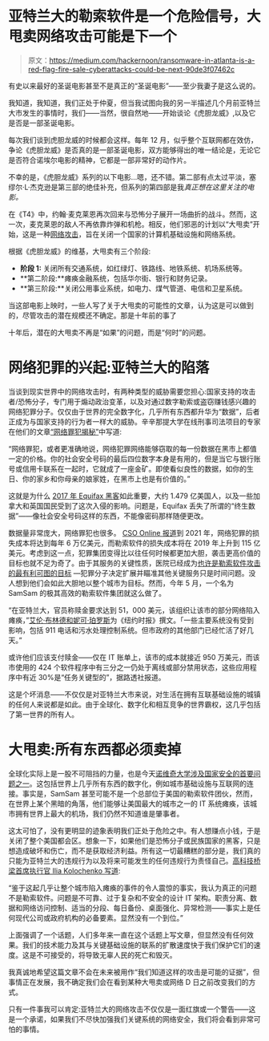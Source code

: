 # 亚特兰大的勒索软件是一个危险信号，大甩卖网络攻击可能是下一个

> 原文：<https://medium.com/hackernoon/ransomware-in-atlanta-is-a-red-flag-fire-sale-cyberattacks-could-be-next-90de3f07462c>

有史以来最好的圣诞电影甚至不是真正的“圣诞电影”——至少我妻子是这么说的。

我知道，我知道，我们正处于仲夏，但当我试图向我的另一半描述几个月前亚特兰大市发生的事情时，我们——当然，很自然地——开始谈论《虎胆龙威》,以及它是否是一部圣诞电影。

每次我们谈到虎胆龙威的时候都会这样。每年 12 月，似乎整个互联网都在效仿，争论《虎胆龙威》是否真的是一部圣诞电影，双方能够得出的唯一结论是，无论它是否符合诺埃尔电影的精神，它都是一部非常好的动作片。

不幸的是，《虎胆龙威》系列的以下电影…嗯，还不错。第二部有点太过平淡，塞缪尔·L·杰克逊是第三部的绝佳补充，但系列的第四部是我*真正想在这里关注的电影。*

在《T4》中，约翰·麦克莱恩再次回来与恐怖分子展开一场曲折的战斗。然而，这一次，麦克莱恩的敌人不再依靠炸弹和机枪。相反，他们邪恶的计划以“大甩卖”开始，这是一种[网络攻击](https://hackernoon.com/tagged/cyberattack)，旨在关闭一个国家的计算机基础设施和网络系统。

根据《虎胆龙威》的维基，大甩卖有三个阶段:

*   **阶段 1:** 关闭所有交通系统，如红绿灯、铁路线、地铁系统、机场系统等。
*   **第二阶段:**瘫痪金融系统，包括华尔街、银行和财务记录。
*   **第三阶段:**关闭公用事业系统，如电力、煤气管道、电信和卫星系统。

当这部电影上映时，一些人写了关于大甩卖的可能性的文章，认为这是可以做到的，尽管攻击的潜在规模还不确定。那是十年前的事了

十年后，潜在的大甩卖不再是“如果”的问题，而是“何时”的问题。

# 网络犯罪的兴起:亚特兰大的陷落

当谈到现实世界中的网络攻击时，有两种类型的威胁需要您担心:国家支持的攻击者/恐怖分子，专门用于煽动政治变革，以及对通过数字勒索或盗窃赚钱感兴趣的网络犯罪分子。仅仅由于世界的完全数字化，几乎所有东西都升华为“数据”，后者正成为与国家支持的行为者一样大的威胁。辛辛那提大学在线刑事司法项目的专家在他们的文章[“网络罪犯揭秘”](https://cjonline.uc.edu/resources/news/the-modern-thief-cyber-criminal/)中写道:

“网络罪犯，或者更准确地说，网络犯罪网络能够窃取的每一份数据在黑市上都值一定的价格。你的社会安全号码的最后四位数字本身是有用的，但是当它与银行账号或信用卡联系在一起时，它就成了一座金矿。即使看似良性的数据，如你的生日、你的家乡和你母亲的娘家姓，在黑市上也是有价值的。”

这就是为什么 [2017 年 Equifax 黑客](https://www.zdnet.com/article/equifax-confirms-more-americans-were-affected-by-hack-than-first-thought/)如此重要，大约 1.479 亿美国人，以及一些加拿大和英国国民受到了这次入侵的影响。问题是，Equifax 丢失了所谓的“终生数据”——像社会安全号码这样的东西，不能像密码那样随便更改。

数据量非常庞大，网络罪犯也很多。 [CSO Online 报道](https://www.csoonline.com/article/3153707/security/top-5-cybersecurity-facts-figures-and-statistics.html)到 2021 年，网络犯罪的损失成本将达到每年 6 万亿美元，而勒索软件的损失成本将在 2019 年上升到 115 亿美元。考虑到这一点，犯罪集团变得比以往任何时候都更加大胆，袭击更高价值的目标也就不足为奇了。由于其服务的关键性质，医院已经成为[也许是勒索软件攻击的最有利可图的目标](http://www.hcanews.com/news/wannacry-notpetya-and-cyberwarfares-threat-to-healthcare) —犯罪分子决定扩展并瞄准其他关键服务只是时间问题。没人想到他们会如此大胆地以整个城市为目标。然而，今年 5 月，一个名为 SamSam 的极其高效的勒索软件集团就这么做了。

“在亚特兰大，官员称赎金要求达到 51，000 美元，该组织让该市的部分网络陷入瘫痪，”[艾伦·布林德和妮可·珀罗斯](https://www.nytimes.com/2018/03/27/us/cyberattack-atlanta-ransomware.html)为《纽约时报》撰文。「一些主要系统没有受到影响，包括 911 电话和污水处理控制系统。但市政府的其他部门已经忙活了好几天。”

或许他们应该支付赎金——仅在 IT 账单上，该市的成本就接近 950 万美元，而该市使用的 424 个软件程序中有三分之一仍处于离线或部分禁用状态，这些应用程序中有近 30%是“任务关键型的”，据路透社报道。

这是个坏消息——不仅仅是对亚特兰大市来说，对生活在拥有互联基础设施的城镇的任何人来说都是如此。由于全球化、数字化和相互竞争的世界霸权，这几乎包括了第一世界的所有人。

# 大甩卖:所有东西都必须卖掉

全球化实际上是一股不可阻挡的力量，也是今天[诺维奇大学涉及国家安全的首要问题之一](https://online.norwich.edu/academic-programs/masters/international-relations/resources/articles/4-trends-involving-international-security)。这包括世界上几乎所有东西的数字化，例如城市基础设施与互联网的连接。事实是，SamSam 甚至可能不是一个总部位于美国的勒索软件团伙，然而，在世界上某个黑暗的角落，他们能够让美国最大的城市之一的 IT 系统瘫痪，该城市拥有世界上最大的机场，我们仍然不知道谁是肇事者。

这太可怕了，没有更明显的迹象表明我们正处于危险之中。有人想赚点小钱，于是关闭了整个美国都会区。想象一下，如果他们是恐怖分子或民族国家的黑客，只是想造成破坏和伤亡，而不是获取经济利益。所有这一切最糟糕的部分是，我们真的只能为亚特兰大的违规行为以及将来可能发生的任何违规行为责怪自己。[高科技桥梁首席执行官 Ilia Kolochenko 写道](https://www.informationsecuritybuzz.com/expert-comments/atlanta-officials-reveal/):

“鉴于这起几乎让整个城市陷入瘫痪的事件的令人震惊的事实，我认为真正的问题不是勒索软件。问题是不可靠、过于复杂和不安全的设计 IT 架构。职责分离、数据和网络访问控制、适当的分段、每日备份、桌面强化、异常检测——事实上是任何现代公司或政府机构的必备要素。显然没有一个到位。”

上面强调了一个话题，人们多年来一直在这个话题上写文章，但显然没有任何效果。我们的技术能力及其与关键基础设施的联系的扩散速度快于我们保护它们的速度。这是不可接受的，将导致无辜人民的死亡和毁灭。

我真诚地希望这篇文章不会在未来被用作“我们知道这样的攻击是可能的证据”，但事情正在发展，我不确定我们会在看到某种大甩卖或网络 D 日之前改变我们的方式。

只有一件事我可以肯定:亚特兰大的网络攻击不仅仅是一面红旗或一个警告——这是一个承诺，如果我们不尽快加强我们关键系统的网络安全，我们将会看到非常可怕的事情。